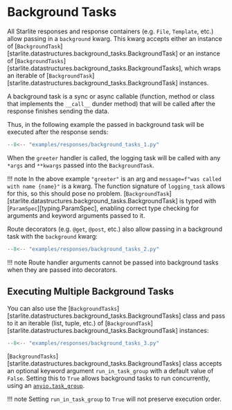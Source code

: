# Background Tasks

All Starlite responses and response containers (e.g. `File`, `Template`, etc.) allow passing in a `background`
kwarg. This kwarg accepts either an instance of [`BackgroundTask`][starlite.datastructures.background_tasks.BackgroundTask]
or an instance of [`BackgroundTasks`][starlite.datastructures.background_tasks.BackgroundTasks], which wraps an iterable
of [`BackgroundTask`][starlite.datastructures.background_tasks.BackgroundTask] instances.

A background task is a sync or async callable (function, method or class that implements the `__call__` dunder method)
that will be called after the response finishes sending the data.

Thus, in the following example the passed in background task will be executed after the response sends:

```py title="Background Task Passed into Response"
--8<-- "examples/responses/background_tasks_1.py"
```

When the `greeter` handler is called, the logging task will be called with any `*args` and `**kwargs` passed into the
`BackgroundTask`.

!!! note
    In the above example `"greeter"` is an arg and `message=f"was called with name {name}"` is a kwarg.
    The function signature of `logging_task` allows for this, so this should pose no problem.
    [`BackgroundTask`][starlite.datastructures.background_tasks.BackgroundTask] is typed with [`ParamSpec`][typing.ParamSpec], enabling correct type checking for arguments and keyword arguments passed to it.

Route decorators (e.g. `@get`, `@post`, etc.) also allow passing in a background task with the `background` kwarg:

```py title="Background Task Passed into Decorator"
--8<-- "examples/responses/background_tasks_2.py"
```

!!! note
    Route handler arguments cannot be passed into background tasks when they are passed into decorators.

## Executing Multiple Background Tasks

You can also use the [`BackgroundTasks`][starlite.datastructures.background_tasks.BackgroundTasks] class and pass
to it an iterable (list, tuple, etc.) of [`BackgroundTask`][starlite.datastructures.background_tasks.BackgroundTask]
instances:

```py title="Multiple Background Tasks"
--8<-- "examples/responses/background_tasks_3.py"
```

[`BackgroundTasks`][starlite.datastructures.background_tasks.BackgroundTasks] class
accepts an optional keyword argument `run_in_task_group` with a default value of `False`. Setting this to `True` allows background tasks to run concurrently, using an [`anyio.task_group`](https://anyio.readthedocs.io/en/stable/tasks.html).

!!! note
    Setting `run_in_task_group` to `True` will not preserve execution order.
